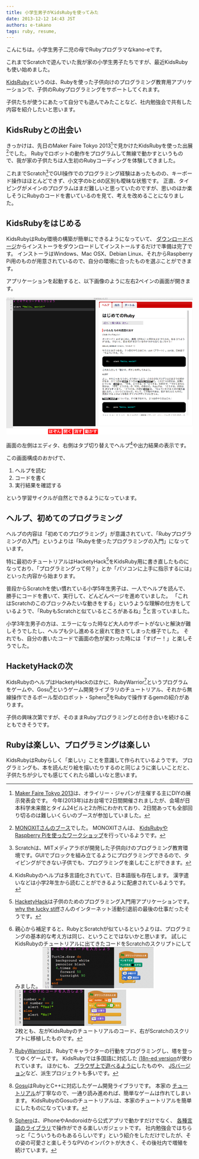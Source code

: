 ```yaml
---
title: 小学生男子がKidsRubyを使ってみた
date: 2013-12-12 14:43 JST
authors: e-takano
tags: ruby, resume,
---
```

こんにちは。小学生男子二児の母でRubyプログラマなkano-eです。

これまでScratchで遊んでいた我が家の小学生男子たちですが、最近KidsRubyも使い始めました。

[KidsRuby](http://kidsruby.com/)というのは、Rubyを使った子供向けのプログラミング教育用アプリケーションで、子供のRubyプログラミングをサポートしてくれます。

子供たちが使うにあたって自分でも遊んでみたことなど、社内勉強会で共有した内容を紹介したいと思います。

<!--more-->

## KidsRubyとの出会い

きっかけは、先日のMaker Faire Tokyo 2013[^1]で見かけたKidsRubyを使った出展[^2]でした。 Rubyでロボットの動作をプログラムして無線で動かすというもので、我が家の子供たちは人生初のRubyコーディングを体験してきました。

これまでScratch[^3]でGUI操作でのプログラミング経験はあったものの、キーボード操作はほとんどできず、小文字のbとdの区別も曖昧な状態です。 正直、タイピングがメインのプログラムはまだ難しいと思っていたのですが、思いのほか楽しそうにRubyのコードを書いているのを見て、考えを改めることになりました。

## KidsRubyをはじめる

KidsRubyはRuby環境の構築が簡単にできるようになっていて、 [ダウンロードページ](http://kidsruby.com/download)からインストーラをダウンロードしてインストールするだけで準備は完了です。 インストーラはWindows、Mac OSX、Debian Linux、それからRaspberry Pi用のものが用意されているので、自分の環境に合ったものを選ぶことができます。

アプリケーションを起動すると、以下画像のように左右2ペインの画面が開きます。

[![kidsruby-screenshot-w960](/images/2013/11/kidsruby-screenshot-w960.png)](/images/2013/11/kidsruby-screenshot-w960.png)

画面の左側はエディタ、右側はタブ切り替えでヘルプ[^4]や出力結果の表示です。

この画面構成のおかげで、

1. ヘルプを読む
2. コードを書く
3. 実行結果を確認する

という学習サイクルが自然とできるようになっています。

## ヘルプ、初めてのプログラミング

ヘルプの内容は「初めてのプログラミング」が意識されていて、「Rubyプログラミングの入門」というよりは「Rubyを使ったプログラミングの入門」になっています。

特に最初のチュートリアルはHacketyHack[^5]をKidsRuby用に書き直したものになっており、「プログラミングって何？」とか「パソコンに上手に指示するには」といった内容から始まります。

普段からScratchを使い慣れている小学5年生男子は、一人でヘルプを読んで、勝手にコードを書いて、実行して、どんどんページを進めていました。 「これはScratchのこのブロックみたいな動きをする」というような理解の仕方をしているようで、「RubyもScratchと似ているところがあるね」[^6]と言っていました。

小学3年生男子の方は、エラーになった時など大人のサポートがないと解決が難しそうでしたし、ヘルプも少し進めると疲れて飽きてしまった様子でした。 それでも、自分の書いたコードで画面の色が変わった時には「すげー！」と楽しそうでした。

## HacketyHackの次

KidsRubyのヘルプはHacketyHackのほかに、RubyWarrior[^7]というプログラムをゲームや、Gosu[^8]というゲーム開発ライブラリのチュートリアル、それから無線操作できるボール型のロボット・Sphero[^9]をRubyで操作するgemの紹介があります。

子供の興味次第ですが、そのままRubyプログラミングとの付き合いを続けることもできそうです。

## Rubyは楽しい、プログラミングは楽しい

KidsRubyはRubyらしく「楽しい」ことを意識して作られているようです。 プログラミングも、本を読んだり絵を描いたりするのと同じように楽しいことだと、子供たちが少しでも感じてくれたら嬉しいなと思います。

[^1]: [Maker Faire Tokyo 2013](http://makezine.jp/event/mft2013/)は、オライリー・ジャパンが主催する主にDIYの展示発表会です。
    今年(2013年)はお台場で2日間開催されましたが、会場が日本科学未来館とタイム24ビルと2カ所にわかれており、2日間あっても全部回り切るのは難しいくらいのブースが参加していました。
[^2]: [MONOXITさんのブース](http://www.monoxit.com/info/113%EF%BC%88%E6%97%A5-4-%E6%9C%88-maker-faire-tokyo-2013%E3%81%AB%E5%87%BA%E5%B1%95%E3%81%97%E3%81%BE%E3%81%99/)でした。
    MONOXITさんは、 [KidsRubyやRaspberry Piを使ったワークショップ](http://www.monoxit.com/wshop/%E9%96%8B%E5%82%AC%E4%BA%88%E5%AE%9A%E3%81%AE%E3%83%AF%E3%83%BC%E3%82%AF%E3%82%B7%E3%83%A7%E3%83%83%E3%83%97/)を行っているようです。
[^3]: Scratchは、MITメディアラボが開発した子供向けのプログラミング教育環境です。GUIでブロックを組み立てるようにプログラミングできるので、タイピングができない子供でも、プログラミングを楽しむことができます。
[^4]: KidsRubyのヘルプは多言語化されていて、日本語版も存在します。
   漢字遣いなどは小学2年生から読むことができるように配慮されているようです。
[^5]: [HacketyHack](http://hackety.com/)は子供のためのプログラミング入門用アプリケーションです。
    [why the lucky stiff](http://en.wikipedia.org/wiki/Why_the_lucky_stiff)さんのインターネット活動引退前の最後の仕事だったそうです。
[^6]: 親心から補足すると、RubyとScratchが似ているというよりは、プログラミングの基本的な考え方は同じ、ということではないかと思います。
   試しにKidsRubyのチュートリアルに出てきたコードをScratchのスクリプトにしてみました。
   [![kidsruby-code-a](/images/2013/11/kidsruby-code-a-300x111.png)](/images/2013/11/kidsruby-code-a.png)
   [![kidsruby-code-b](/images/2013/11/kidsruby-code-b-300x98.png)](/images/2013/11/kidsruby-code-b.png)<br>
   2枚とも、左がKidsRubyのチュートリアルのコード、右がScratchのスクリプトに移植したものです。
[^7]: [RubyWarrior](https://github.com/ryanb/ruby-warrior)は、Rubyでキャラクターの行動をプログラミングし、塔を登ってゆくゲームです。
   KidsRubyでは多国語に対応した [i18n-ed version](https://github.com/rafmagana/ruby-warrior-i18n)が使われています。
   ほかにも、 [ブラウザ上で遊べるように](https://www.bloc.io/ruby-warrior/#/)したものや、 [JSバージョン](http://jswarrior.fusioncharts.com/)など、派生プロジェクトも多いです。
[^8]: [Gosu](http://libgosu.org/)はRubyとC++に対応したゲーム開発ライブラリです。
   本家の [チュートリアル](https://github.com/jlnr/gosu/wiki/Ruby-Tutorial)が丁寧なので、一通り読み進めれば、簡単なゲームは作れてしまいます。
   KidsRubyのGosuのチュートリアルは、本家のチュートリアルを簡単にしたものになっています。
[^9]: [Sphero](http://www.gosphero.com/)は、iPhoneやAndoroidから公式アプリで動かすだけでなく、 [各種言語のライブラリ](http://orbotixinc.github.io/Sphero-Docs/)で操作ができる楽しいガジェットです。
   社内勉強会ではちらっと「こういうものもあるらしいです」という紹介をしただけでしたが、その姿の可愛さと楽しそうなPVのインパクトが大きく、その後社内で増殖を続けています。


